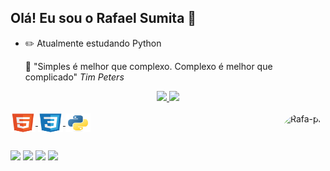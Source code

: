 ## Olá! Eu sou o Rafael Sumita 🎸

- ✏️ Atualmente estudando Python

  🐍 "Simples é melhor que complexo.
  Complexo é melhor que complicado"
  _Tim Peters_

<div align="center">
  <a href="https://github.com/rafaballerini">
  <img height="48%" src="https://github-readme-stats.vercel.app/api?username=rafaelsumita&show_icons=true&theme=material-palenight&include_all_commits=true&count_private=true"/>
  <img height="48%" src="https://github-readme-stats.vercel.app/api/top-langs/?username=rafaelsumita&layout=compact&langs_count=7&theme=material-palenight"/>
</div>

<div style="display: inline_block"><br>
  <img align="center" alt="Rafa-HTML" height="30" width="40" src="https://raw.githubusercontent.com/devicons/devicon/master/icons/html5/html5-original.svg">
  <img align="center" alt="Rafa-CSS" height="30" width="40" src="https://raw.githubusercontent.com/devicons/devicon/master/icons/css3/css3-original.svg">
  <img align="center" alt="Rafa-Python" height="30" width="40" src="https://raw.githubusercontent.com/devicons/devicon/master/icons/python/python-original.svg">
  <img align="right" alt="Rafa-pic" height="150" style="border-radius:50px;" src="https://steamuserimages-a.akamaihd.net/ugc/1835792451517087369/14D7FC44316E5AB0C76DF2AB73B2AF97C6041C61/?imw=128&imh=128&ima=fit&impolicy=Letterbox&imcolor=%23000000&letterbox=true">
</div>
  
  ##
 
<div>
  <a href = "mailto:rafaelavelarsumita@gmail.com"><img src="https://img.shields.io/badge/Gmail-D14836?style=for-the-badge&logo=gmail&logoColor=white" target="_blank"></a>
  <a href="https://https://br.linkedin.com/" target="_blank"><img src="https://img.shields.io/badge/-LinkedIn-%230077B5?style=for-the-badge&logo=linkedin&logoColor=white" target="_blank"></a>
  <a href="https://steamcommunity.com/profiles/76561199163455285/" target="_blank"><img src="https://img.shields.io/badge/Steam-000000?style=for-the-badge&logo=steam&logoColor=white" target="_blank"></a>
 <a href="https://discord.com/" target="_blank"><img src="https://img.shields.io/badge/Discord-7289DA?style=for-the-badge&logo=discord&logoColor=white" target="_blank"></a> 
